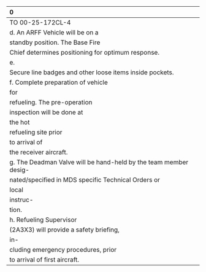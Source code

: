 | 0                                                                |
|:-----------------------------------------------------------------|
| TO 00-25-172CL-4                                                 |
| d. An ARFF Vehicle will be on a                                  |
| standby position. The Base Fire                                  |
| Chief determines positioning for optimum response.               |
| e.                                                               |
| Secure line badges and other loose items inside pockets.         |
| f. Complete preparation of vehicle                               |
| for                                                              |
| refueling. The pre-operation                                     |
| inspection will be done at                                       |
| the hot                                                          |
| refueling site prior                                             |
| to arrival of                                                    |
| the receiver aircraft.                                           |
| g. The Deadman Valve will be hand-held by the team member desig- |
| nated/specified in MDS specific Technical Orders or              |
| local                                                            |
| instruc-                                                         |
| tion.                                                            |
| h. Refueling Supervisor                                          |
| (2A3X3) will provide a safety briefing,                          |
| in-                                                              |
| cluding emergency procedures, prior                              |
| to arrival of first aircraft.                                    |